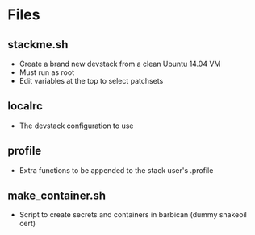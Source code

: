 Files
=====

stackme.sh
----------
* Create a brand new devstack from a clean Ubuntu 14.04 VM
* Must run as root
* Edit variables at the top to select patchsets

localrc
-------
* The devstack configuration to use

profile
-------
* Extra functions to be appended to the stack user's .profile

make_container.sh
-----------------
* Script to create secrets and containers in barbican (dummy snakeoil cert)

